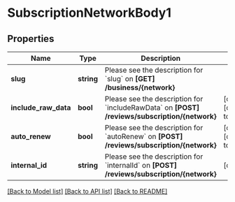 # SubscriptionNetworkBody1

## Properties
Name | Type | Description | Notes
------------ | ------------- | ------------- | -------------
**slug** | **string** | Please see the description for &#x60;slug&#x60; on **[GET] /business/{network}** | 
**include_raw_data** | **bool** | Please see the description for &#x60;includeRawData&#x60; on **[POST] /reviews/subscription/{network}** | [optional] [default to false]
**auto_renew** | **bool** | Please see the description for &#x60;autoRenew&#x60; on **[POST] /reviews/subscription/{network}** | [optional] [default to false]
**internal_id** | **string** | Please see the description for &#x60;internalId&#x60; on **[POST] /reviews/subscription/{network}** | [optional] 

[[Back to Model list]](../../README.md#documentation-for-models) [[Back to API list]](../../README.md#documentation-for-api-endpoints) [[Back to README]](../../README.md)

